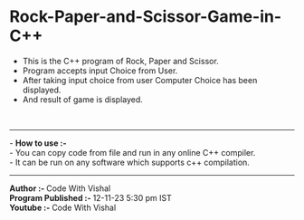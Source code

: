 # Rock-Paper-and-Scissor-Game-in-C++
- This is the C++ program of Rock, Paper and Scissor.
- Program accepts input Choice from User.
- After taking input choice from user Computer Choice has been displayed.
- And result of game is displayed.
<br>
<hr>
- <b>How to use :-</b><br>
- You can copy code from file and run in any online C++ compiler.<br>
- It can be run on any software which supports c++ compilation.<br>
 <hr>
<b>Author :- </b>Code With Vishal <br>
<b>Program Published :- </b>12-11-23 5:30 pm IST <br>
<b>Youtube :- </b>Code With Vishal <br>
